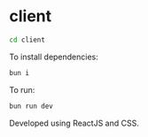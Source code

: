 # client

```bash
cd client
```

To install dependencies:

```bash
bun i
```

To run:

```bash
bun run dev
```

Developed using ReactJS and CSS.